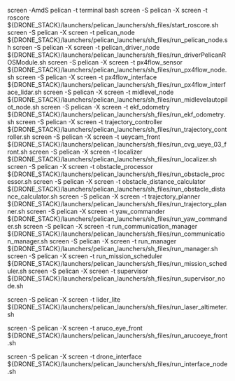screen -AmdS pelican -t terminal bash
screen -S pelican -X screen -t roscore                      ${DRONE_STACK}/launchers/pelican_launchers/sh_files/start_roscore.sh
screen -S pelican -X screen -t pelican_node                 ${DRONE_STACK}/launchers/pelican_launchers/sh_files/run_pelican_node.sh
screen -S pelican -X screen -t pelican_driver_node          ${DRONE_STACK}/launchers/pelican_launchers/sh_files/run_driverPelicanROSModule.sh
screen -S pelican -X screen -t px4flow_sensor               ${DRONE_STACK}/launchers/pelican_launchers/sh_files/run_px4flow_node.sh
screen -S pelican -X screen -t px4flow_interface            ${DRONE_STACK}/launchers/pelican_launchers/sh_files/run_px4flow_interface_lidar.sh
screen -S pelican -X screen -t midlevel_node                ${DRONE_STACK}/launchers/pelican_launchers/sh_files/run_midlevelautopilot_node.sh
screen -S pelican -X screen -t ekf_odometry                 ${DRONE_STACK}/launchers/pelican_launchers/sh_files/run_ekf_odometry.sh
screen -S pelican -X screen -t trajectory_controller        ${DRONE_STACK}/launchers/pelican_launchers/sh_files/run_trajectory_controller.sh
screen -S pelican -X screen -t ueycam_front		              ${DRONE_STACK}/launchers/pelican_launchers/sh_files/run_cvg_ueye_03_front.sh
screen -S pelican -X screen -t localizer                    ${DRONE_STACK}/launchers/pelican_launchers/sh_files/run_localizer.sh
screen -S pelican -X screen -t obstacle_processor           ${DRONE_STACK}/launchers/pelican_launchers/sh_files/run_obstacle_processor.sh
screen -S pelican -X screen -t obstacle_distance_calculator ${DRONE_STACK}/launchers/pelican_launchers/sh_files/run_obstacle_distance_calculator.sh
screen -S pelican -X screen -t trajectory_planner           ${DRONE_STACK}/launchers/pelican_launchers/sh_files/run_trajectory_planner.sh
screen -S pelican -X screen -t yaw_commander                ${DRONE_STACK}/launchers/pelican_launchers/sh_files/run_yaw_commander.sh
screen -S pelican -X screen -t run_communication_manager    ${DRONE_STACK}/launchers/pelican_launchers/sh_files/run_communication_manager.sh
screen -S pelican -X screen -t run_manager                  ${DRONE_STACK}/launchers/pelican_launchers/sh_files/run_manager.sh
screen -S pelican -X screen -t run_mission_scheduler        ${DRONE_STACK}/launchers/pelican_launchers/sh_files/run_mission_scheduler.sh
screen -S pelican -X screen -t supervisor                   ${DRONE_STACK}/launchers/pelican_launchers/sh_files/run_supervisor_node.sh

screen -S pelican -X screen -t lider_lite                  ${DRONE_STACK}/launchers/pelican_launchers/sh_files/run_laser_altimeter.sh

screen -S pelican -X screen -t aruco_eye_front              ${DRONE_STACK}/launchers/pelican_launchers/sh_files/run_arucoeye_front.sh

screen -S pelican -X screen -t drone_interface             ${DRONE_STACK}/launchers/pelican_launchers/sh_files/run_interface_node.sh

